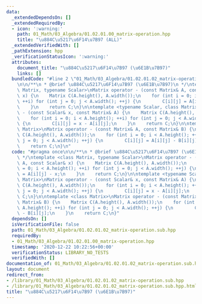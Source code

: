 ```yaml
---
data:
  _extendedDependsOn: []
  _extendedRequiredBy:
  - icon: ':warning:'
    path: 01_Math/03_Algebra/01.02.01.00_matrix-operation.hpp
    title: "\u884C\u5217\u6F14\u7B97 (ALL)"
  _extendedVerifiedWith: []
  _pathExtension: hpp
  _verificationStatusIcon: ':warning:'
  attributes:
    document_title: "\u884C\u5217\u6F14\u7B97 (\u6E1B\u7B97)"
    links: []
  bundledCode: "#line 2 \"01_Math/03_Algebra/01.02.01.02_matrix-operation.sub.hpp\"\
    \n\n/**\n * @brief \u884C\u5217\u6F14\u7B97 (\u6E1B\u7B97)\n */\ntemplate <class\
    \ Matrix, typename Scalar>\nMatrix operator - (const Matrix& A, const Scalar&\
    \ x) {\n    Matrix C(A.height(), A.width());\n    for (int i = 0; i < A.height();\
    \ ++i) for (int j = 0; j < A.width(); ++j) {\n        C[i][j] = A[i][j] - x;\n\
    \    }\n    return C;\n}\n\ntemplate <typename Scalar, class Matrix>\nMatrix operator\
    \ - (const Scalar& x, const Matrix& A) {\n    Matrix C(A.height(), A.width());\n\
    \    for (int i = 0; i < A.height(); ++i) for (int j = 0; j < A.width(); ++j)\
    \ {\n        C[i][j] = x - A[i][j];\n    }\n    return C;\n}\n\ntemplate <class\
    \ Matrix>\nMatrix operator - (const Matrix& A, const Matrix& B) {\n    Matrix\
    \ C(A.height(), A.width());\n    for (int i = 0; i < A.height(); ++i) for (int\
    \ j = 0; j < A.width(); ++j) {\n        C[i][j] = A[i][j] - B[i][j];\n    }\n\
    \    return C;\n}\n"
  code: "#pragma once\n\n/**\n * @brief \u884C\u5217\u6F14\u7B97 (\u6E1B\u7B97)\n\
    \ */\ntemplate <class Matrix, typename Scalar>\nMatrix operator - (const Matrix&\
    \ A, const Scalar& x) {\n    Matrix C(A.height(), A.width());\n    for (int i\
    \ = 0; i < A.height(); ++i) for (int j = 0; j < A.width(); ++j) {\n        C[i][j]\
    \ = A[i][j] - x;\n    }\n    return C;\n}\n\ntemplate <typename Scalar, class\
    \ Matrix>\nMatrix operator - (const Scalar& x, const Matrix& A) {\n    Matrix\
    \ C(A.height(), A.width());\n    for (int i = 0; i < A.height(); ++i) for (int\
    \ j = 0; j < A.width(); ++j) {\n        C[i][j] = x - A[i][j];\n    }\n    return\
    \ C;\n}\n\ntemplate <class Matrix>\nMatrix operator - (const Matrix& A, const\
    \ Matrix& B) {\n    Matrix C(A.height(), A.width());\n    for (int i = 0; i <\
    \ A.height(); ++i) for (int j = 0; j < A.width(); ++j) {\n        C[i][j] = A[i][j]\
    \ - B[i][j];\n    }\n    return C;\n}"
  dependsOn: []
  isVerificationFile: false
  path: 01_Math/03_Algebra/01.02.01.02_matrix-operation.sub.hpp
  requiredBy:
  - 01_Math/03_Algebra/01.02.01.00_matrix-operation.hpp
  timestamp: '2020-12-22 10:22:56+00:00'
  verificationStatus: LIBRARY_NO_TESTS
  verifiedWith: []
documentation_of: 01_Math/03_Algebra/01.02.01.02_matrix-operation.sub.hpp
layout: document
redirect_from:
- /library/01_Math/03_Algebra/01.02.01.02_matrix-operation.sub.hpp
- /library/01_Math/03_Algebra/01.02.01.02_matrix-operation.sub.hpp.html
title: "\u884C\u5217\u6F14\u7B97 (\u6E1B\u7B97)"
---
```

